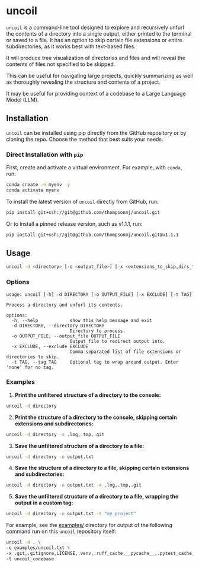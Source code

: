 # uncoil

`uncoil` is a command-line tool designed to explore and recursively unfurl the contents of a directory into a single output, either printed to the terminal or saved to a file. It has an option to skip certain file extensions or entire subdirectories, as it works best with text-based files. 

It will produce tree visualization of directories and files and will reveal the contents of files not specified to be skipped. 

This can be useful for navigating large projects, quickly summarizing as well as thoroughly revealing the structure and contents of a project.

It may be useful for providing context of a codebase to a Large Language Model (LLM).

## Installation

`uncoil` can be installed using pip directly from the GitHub repository or by cloning the repo. Choose the method that best suits your needs.

### Direct Installation with `pip`

First, create and activate a virtual environment. For example, with `conda`, run:
```bash
conda create -n myenv -y
conda activate myenv
```

To install the latest version of `uncoil` directly from GitHub, run:

```bash
pip install git+ssh://git@github.com/thompsonmj/uncoil.git
```

Or to install a pinned release version, such as v1.1.1, run:

```bash
pip install git+ssh://git@github.com/thompsonmj/uncoil.git@v1.1.1
```

## Usage
```bash
uncoil -d <directory> [-o <output_file>] [-x <extensions_to_skip,dirs_to_skip>]
```

### Options

```console
usage: uncoil [-h] -d DIRECTORY [-o OUTPUT_FILE] [-x EXCLUDE] [-t TAG]

Process a directory and unfurl its contents.

options:
  -h, --help            show this help message and exit
  -d DIRECTORY, --directory DIRECTORY
                        Directory to process.
  -o OUTPUT_FILE, --output_file OUTPUT_FILE
                        Output file to redirect output into.
  -x EXCLUDE, --exclude EXCLUDE
                        Comma-separated list of file extensions or directories to skip.
  -t TAG, --tag TAG     Optional tag to wrap around output. Enter 'none' for no tag.
```

### Examples

1. **Print the unfiltered structure of a directory to the console:**
```bash
uncoil -d directory
```
2. **Print the structure of a directory to the console, skipping certain extensions and subdirectories:**
```bash
uncoil -d directory -x .log,.tmp,.git
```
3. **Save the unfiltered structure of a directory to a file:**
```bash
uncoil -d directory -o output.txt
```
4. **Save the structure of a directory to a file, skipping certain extensions and subdirectories:**
```bash
uncoil -d directory -o output.txt -x .log,.tmp,.git
```

5. **Save the unfiltered structure of a directory to a file, wrapping the output in a custom tag:**
```bash
uncoil -d directory -o output.txt -t "my_project"
```

For example, see the [examples/](examples/) directory for output of the following command run on this `uncoil` repository itself:

```bash
uncoil -d . \
-o examples/uncoil.txt \
-x .git,.gitignore,LICENSE,.venv,.ruff_cache,__pycache__,.pytest_cache,examples \
-t uncoil_codebase
```
